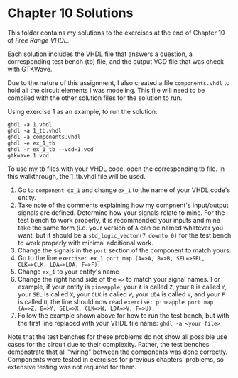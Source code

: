 # Chapter 10 Solutions
This folder contains my solutions to the exercises at the end of Chapter 10 of *Free Range VHDL*.

Each solution includes the VHDL file that answers a question, a corresponding test bench (tb) file, and the output VCD file that was check with GTKWave.

Due to the nature of this assignment, I also created a file ```components.vhdl``` to hold all the circuit elements I was modeling.  This file will need to be compiled with the other solution files for the solution to run.

Using exercise 1 as an example, to run the solution:

```
ghdl -a 1.vhdl
ghdl -a 1_tb.vhdl
ghdl -a components.vhdl
ghdl -e ex_1_tb
ghdl -r ex_1_tb --vcd=1.vcd
gtkwave 1.vcd
```

To use my tb files with your VHDL code, open the corresponding tb file. In this walkthrough, the 1_tb.vhdl file will be used.

1. Go to `component ex_1` and change `ex_1` to the name of your VHDL code's entity.
2. Take note of the comments explaining how my compnent's input/output signals are defined. Determine how your signals relate to mine. For the test bench to work properly, it is recommended your inputs and mine take the same form (i.e. your version of `A` can be named whatever you want, but it should be a `std_logic_vector(7 downto 0)` for the test bench to work properly with minimal additional work.
3. Change the signals in the `port` section of the component to match yours.
4. Go to the line `exercise: ex_1 port map (A=>A, B=>B, SEL=>SEL, CLK=>CLK, LDA=>LDA, F=>F);`
5. Change `ex_1` to your entity's name
6. Change the right hand side of the `=>` to match your signal names. For example, if your entity is `pineapple`, your `A` is called `Z`, your `B` is called `Y`, your `SEL` is called `X`, your `CLK` is called `W`, your `LDA` is called `V`, and your `F` is called `U`, the line should now read `exercise: pineapple port map (A=>Z, B=>Y, SEL=>X, CLK=>W, LDA=>V, F=>U);`
7. Follow the example shown above for how to run the test bench, but with the first line replaced with your VHDL file name: `ghdl -a <your file>`

Note that the test benches for these problems do not show all possible use cases for the circuit due to their complexity.  Rather, the test benches demonstrate that all "wiring" between the components was done correctly.  Components were tested in exercises for previous chapters' problems, so extensive testing was not required for them.
